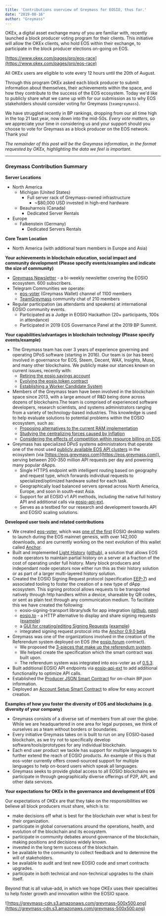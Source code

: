 ```yaml
---
title: 'Contributions overview of Greymass for EOSIO, thus far.'
date: "2019-08-16"
author: "Greymass"
---
```

OKEx, a digital asset exchange many of you are familiar with, recently launched a block producer voting program for their clients. This initiative will allow the OKEx clients, who hold EOS within their exchange, to participate in the block producer elections on-going on EOS.

[https://www.okex.com/pages/pro/eos-race](https://www.okex.com/pages/pro/eos-race)

All OKEx users are eligible to vote every 12 hours until the 20th of August.

Through this program OKEx asked each block producer to submit information about themselves, their achievements within the space, and how they contribute to the success of the EOS ecosystem. Today we'd like to publicly share what we came up with for our submission as to why EOS stakeholders should consider voting for Greymass (`teamgreymass`).

We have struggled recently in BP rankings, dropping from our all time high in the top 21 last year, now down into the mid-50s. _Every vote matters_, so we appreciate your time in considering us and your support should you choose to vote for Greymass as a block producer on the EOS network. Thank you!

_The remainder of this post will be the Greymass information, in the format requested by OKEx, highlighting the data we feel is important._

---

### Greymass Contribution Summary

**Server Locations**

- North America
    - Michigan (United States)
        - Full server rack of Greymass-owned infrastructure
            - ~$80,000 USD invested in high-end hardware
    - Beauharnois (Canada)
        - Dedicated Server Rentals
- Europe
    - Falkenstein (Germany)
        - Dedicated Servers Rentals

**Core Team Location**

- North America (with additional team members in Europe and Asia)

**Your achievements in blockchain education, social impact and community development (Please specify events/examples and indicate the size of community)**

- [Greymass Newsletter](https://greymass.substack.com/) - a bi-weekly newsletter covering the EOSIO ecosystem. 600 subscribers.
- Telegram Communities we operate:
    - [eos-voter](https://t.me/eoswalletgreymass) (Greymass Wallet) channel of 1100 members
    - [TeamGreymass](https://t.me/teamgreymass) community chat of 210 members
- Regular participation (as attendants and speakers) at international EOSIO community events.
    - Participated as a Judge in EOSIO Hackathon (20+ participants, 100s in attendance)
    - Participated in 2019 EOS Governance Panel at the 2019 BP Summit.

**Your capabilities/advantages in blockchain technology (Please specify events/example)**

- The Greymass team has over 3 years of experience governing and operating DPoS software (starting in 2016). Our team is (or has been) involved in governance for EOS, Steem, Decent, WAX, Insights, Muse, and many other blockchains. We publicly make our stances known on current issues, recently with:
    - [Retiring the eosio.savings account](https://blog.greymass.com/eos/@greymass/greymass-stance-on-the-retiresaving-proposal)
    - [Evolving the eosio.token contract](https://blog.greymass.com/eos/@greymass/greymass-support-of-the-tokenauction-referendum-proposal)
    - [Establishing a Worker Candidate System](https://blog.greymass.com/eos/@greymass/a-simple-system-to-support-blockchain-workers-in-dpos)
- Members of the Greymass team have been involved in the blockchain space since 2013, with a large amount of R&D being done across dozens of blockchains.The team is comprised of experienced software developers, research scientists, and systems administrators ranging from a variety of technology-based industries. This knowledge is used to help evaluate solutions to potential problems within the EOSIO ecosystem, such as:
    - [Proposing alternatives to the current RAM implementation](https://blog.greymass.com/eos/@greymass/leasing-eos-ram-without-forceful-memory-frees)
    - [Studying the centralizing forces caused by Inflation](https://blog.greymass.com/eos/@greymass/inflation-centralization-and-dpos)
    - [Considering the effects of competition within resource billing on EOS](https://blog.greymass.com/eos/@greymass/performance-and-transaction-billing-on-eos-a-cooperative-effort-not-a-competitive-one)
- Greymass has specialized DPoS systems administrators that operate one of the most used [publicly available EOS API clusters](https://blog.greymass.com/eosio/@greymass/the-value-of-public-apis-and-a-look-inside-one-of-the-largest-greymass) in the ecosystem (via [https://eos.greymass.com](https://eos.greymass.com)), serving between 200-350 million API requests per day and powering many popular dApps.
    - Single HTTPS endpoint with intelligent routing based on geography and request  type, which forwards individual requests to specialized/optimized hardware suited for each task.
    - Geographically load balanced servers spread across North America, Europe, and soon in south-east Asia.
    - Support for all EOSIO v1 API methods, including the native full history API and additional calls via [eosio-api-ext](https://github.com/greymass/eosio-api-ext).
    - Serves as a testbed for our research and development towards API and EOSIO scaling solutions.

**Developed user tools and related contributions**

- We created [eos-voter](https://github.com/greymass/eos-voter), which was [one of the first](https://blog.greymass.com/eos/@greymass/announcing-eos-voter-an-eos-block-producer-voting-tool-and-light-wallet) EOSIO desktop wallets to launch during the EOS mainnet genesis, with over 142,000 downloads, and are currently working on the next evolution of this wallet called [Anchor](https://blog.greymass.com/eos/@greymass/the-future-of-the-greymass-wallet-beta-version-available-now).
- Built and implemented [Light History](https://steemit.com/eos/@greymass/introducing-light-history-nodes-for-eos) ([github](https://github.com/greymass/eos/tree/hapi-limited)), a solution that allows EOS node operators to maintain partial history on a server at a fraction of the cost of operating under full history. Many block producers and independant node operators now either run this as their history solution or as part of a larger multi-layered history solution.
- Created the EOSIO Signing Request protocol (specification [EEP-7](https://github.com/greymass/EEPs/blob/eep-x/EEPS/eep-7.md)) and associated tooling to foster the creation of a new type of dApp ecosystem. This signing protocol allows requests to be transported natively through http handlers within a device, shareable by QR codes, or sent as plain text through any communication medium. To facilitate this we have created the following:
    - eosio-signing-transport library/sdk for app integration ([github](https://github.com/greymass/eosio-signing-transport), [npm](https://www.npmjs.com/package/eosio-uri))
    - [eosio.to](https://github.com/greymass/eosio.to) - a HTTP alternative to display and share signing requests ([example](https://eosio.to/gWNgZGRkAIFXBqEFopc6760yugsVYWCA0ZIwBgwwNmycGBer1nsKpBQA))
    - a [GUI for creating/editing Signing Requests](https://github.com/greymass/eosio-uri-builder) ([example](https://greymass.github.io/eosio-uri-builder/gWNgZGRkAIFXBqEFopc6760yugsVYWCA0ZIwBgwwNmycGBer1nsKpBQA))
    - integrated signing request protocol into the [Anchor 0.9.0 beta](https://github.com/greymass/eos-voter/releases/tag/v0.9.0-anchor)
- Greymass was one of the organizations involved in the creation of the Referendum system deployed on EOS (the [eosio.forum](https://bloks.io/account/eosio.forum) contract).
    - We proposed the [3-pieces that make up the referendum system](https://steemit.com/eos/@greymass/the-3-pieces-of-the-eos-referendum-system).
    - We helped create the specification which the smart contract was built upon.
    - The referendum system was integrated into eos-voter as of [0.5.3](https://github.com/greymass/eos-voter/releases/tag/v0.5.3).
- Built additional EOSIO API endpoints via [eosio-api-ext](https://github.com/greymass/eosio-api-ext) to add additional functionality to optimize API calls.
- Established the [Producer JSON Smart Contract](https://github.com/greymass/producerjson) for on-chain BP.json information.
- Deployed an [Account Setup Smart Contract](https://github.com/greymass/smart_account_creator) to allow for easy account creation.

**Examples of how you foster the diversity of EOS and blockchains (e.g. diversity of your company)**

- Greymass consists of a diverse set of members from all over the globe. While we are headquartered in one area for legal purposes, we think of ourselves as a team without borders or boundaries.
- Every initiative Greymass takes on is built to run on any EOSIO-based blockchain, as we try not to specifically develop software/tools/prototypes for any individual blockchain.
- Each end user product we tackle has support for multiple languages to further extend the reach of EOSIO products. An example of this is that eos-voter currently offers crowd-sourced support for multiple languages to help on-board users which speak all languages.
- Greymass seeks to provide global access to all EOSIO blockchains we participate in through geographically diverse offerings of P2P, API, and other data services.

**Your expectations for OKEx in the governance and development of EOS**

Our expectations of OKEx are that they take on the responsibilities we believe all block producers must share, which is to:

- make decisions off what is best for the blockchain over what is best for their organization.
- participate in global conversations around the operations, health, and evolution of the blockchain and its ecosystem.
- participate in community debates around governance of the blockchain, making positions and decisions widely known.
- invested in the long term success of the blockchain.
- be available to the community to collect feedback and to determine the will of stakeholders.
- be available to audit and test new EOSIO code and smart contracts upgrades.
- participate in both technical and non-technical upgrades to the chain itself.

Beyond that is all value-add, in which we hope OKEx uses their specialities to help foster growth and innovation within the EOSIO space.

![https://greymass-cdn.s3.amazonaws.com/greymass-500x500.png](https://greymass-cdn.s3.amazonaws.com/greymass-500x500.png)
